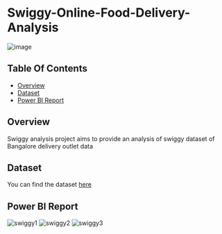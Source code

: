 # Swiggy-Online-Food-Delivery-Analysis
![image](https://github.com/user-attachments/assets/06323c00-e3f6-4b2d-92e8-da7db71c4508)
## Table Of Contents

* [Overview](#Overview)
* [Dataset](#Dataset)
* [Power BI Report](#PowerBIReport)

## Overview
Swiggy analysis project aims to provide an analysis of swiggy dataset of Bangalore delivery outlet data

## Dataset
You can find the dataset [here](https://www.kaggle.com/sabinhashmi/swiggy-bangalore-delivery-outlet-data)

## Power BI Report
![swiggy1](https://github.com/user-attachments/assets/4eddbd3a-9f87-437d-852f-5f7f61827e84)
![swiggy2](https://github.com/user-attachments/assets/3eafe9f9-f9ef-4aae-be67-feafe772e9bd)
![swiggy3](https://github.com/user-attachments/assets/5fa1066f-8192-4921-a8e6-1b2cf1f3ebda)

